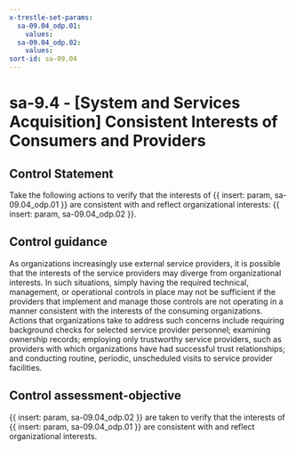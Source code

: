```yaml
---
x-trestle-set-params:
  sa-09.04_odp.01:
    values:
  sa-09.04_odp.02:
    values:
sort-id: sa-09.04
---
```


# sa-9.4 - \[System and Services Acquisition\] Consistent Interests of Consumers and Providers

## Control Statement

Take the following actions to verify that the interests of {{ insert: param, sa-09.04_odp.01 }} are consistent with and reflect organizational interests: {{ insert: param, sa-09.04_odp.02 }}.

## Control guidance

As organizations increasingly use external service providers, it is possible that the interests of the service providers may diverge from organizational interests. In such situations, simply having the required technical, management, or operational controls in place may not be sufficient if the providers that implement and manage those controls are not operating in a manner consistent with the interests of the consuming organizations. Actions that organizations take to address such concerns include requiring background checks for selected service provider personnel; examining ownership records; employing only trustworthy service providers, such as providers with which organizations have had successful trust relationships; and conducting routine, periodic, unscheduled visits to service provider facilities.

## Control assessment-objective

{{ insert: param, sa-09.04_odp.02 }} are taken to verify that the interests of {{ insert: param, sa-09.04_odp.01 }} are consistent with and reflect organizational interests.
